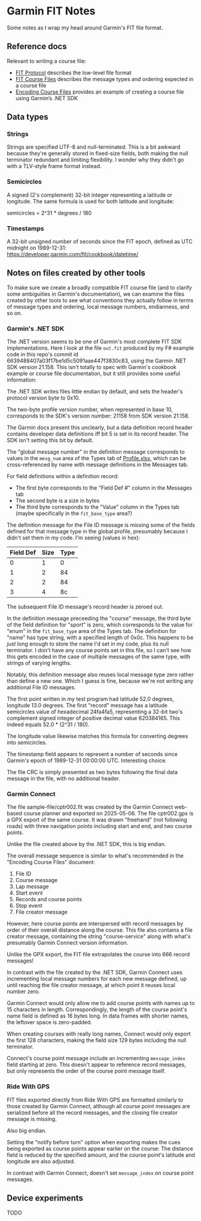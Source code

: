 # Garmin FIT Notes

Some notes as I wrap my head around Garmin's FIT file format.

## Reference docs

Relevant to writing a course file:

- [FIT Protocol](https://developer.garmin.com/fit/protocol/) describes the low-level file format
- [FIT Course Files](https://developer.garmin.com/fit/file-types/course/) describes the message types and ordering expected in a course file
- [Encoding Course Files](https://developer.garmin.com/fit/cookbook/encoding-course-files/) provides an example of creating a course file using Garmin’s .NET SDK

## Data types

### Strings

Strings are specified UTF-8 and null-terminated.  This is a bit awkward because they're generally stored in fixed-size fields, both making the null terminator redundant and limiting flexibility.  I wonder why they didn't go with a TLV-style frame format instead.

### Semicircles

A signed (2's complement) 32-bit integer representing a latitude or longitude.  The same formula is used for both latitude and longitude:

semicircles = 2^31 * degrees / 180

### Timestamps

A 32-bit unsigned number of seconds since the FIT epoch, defined as UTC midnight on 1989-12-31: https://developer.garmin.com/fit/cookbook/datetime/

## Notes on files created by other tools

To make sure we create a broadly compatible FIT course file (and to clarify some ambiguities in Garmin's documentation), we can examine the files created by other tools to see what conventions they actually follow in terms of message types and ordering, local message numbers, endianness, and so on.

### Garmin's .NET SDK

The .NET version seems to be one of Garmin's most complete FIT SDK implementations.  Here I look at the file `out.fit` produced by my F# example code in this repo's commit id 6639488407a03f17be1d5c5091aae447f3830c83, using the Garmin .NET SDK version 21.158.  This isn't totally to spec with Garmin's cookbook example or course file documentation, but it still provides some useful information:

The .NET SDK writes files little endian by default, and sets the header's protocol version byte to 0x10.

The two-byte profile version number, when represented in base 10, corresponds to the SDK's version number: 21158 from SDK version 21.158.

The Garmin docs present this unclearly, but a data definition record header contains developer data definitions iff bit 5 is set in its record header.  The SDK isn't setting this bit by default.

The "global message number" in the definition message corresponds to values in the `mesg_num` area of the Types tab of [Profile.xlsx](https://developer.garmin.com/fit/download/), which can be cross-referenced by name with message definitions in the Messages tab.

For field definitions within a definition record:

- The first byte corresponds to the "Field Def #" column in the Messages tab
- The second byte is a size in bytes
- The third byte corresponds to the "Value" column in the Types tab (maybe specifically in the `fit_base_type` area?)

The definition message for the File ID message is missing some of the fields defined for that message type in the global profile, presumably because I didn't set them in my code.  I'm seeing (values in hex):

| Field Def | Size | Type |
|-----------|------|------|
|         0 |    1 |    0 |
|         1 |    2 |   84 |
|         2 |    2 |   84 |
|         3 |    4 |   8c |

The subsequent File ID message's record header is zeroed out.

In the definition message preceeding the "course" message, the third byte of the field definition for "sport" is zero, which corresponds to the value for "enum" in the `fit_base_type` area of the Types tab.  The definition for "name" has type string, with a specified length of 0x0c.  This happens to be *just* long enough to store the name I'd set in my code, plus its null terminator.  I don't have any course points set in this file, so I can't see how this gets encoded in the case of multiple messages of the same type, with strings of varying lengths.

Notably, this definition message also reuses local message type zero rather than define a new one.  Which I guess is fine, because we're not writing any additional File ID messages.

The first point written in my test program had latitude 52.0 degrees, longitude 13.0 degrees.  The first "record" message has a latitude semicircles value of hexadecimal 24fa4fa5, representing a 32-bit two's complement signed integer of positive decimal value 620384165.  This indeed equals 52.0 * (2^31 / 180).

The longitude value likewise matches this formula for converting degrees into semicircles.

The timestamp field appears to represent a number of seconds since Garmin's epoch of 1989-12-31 00:00:00 UTC.  Interesting choice.

The file CRC is simply presented as two bytes following the final data message in the file, with no additional header.

### Garmin Connect

The file sample-file/cptr002.fit was created by the Garmin Connect web-based course planner and exported on 2025-05-06.  The file cptr002.gpx is a GPX export of the same course.  It was drawn "freehand" (not following roads) with three navigation points including start and end, and two course points.

Unlike the file created above by the .NET SDK, this is big endian.

The overall message sequence is similar to what's recommended in the "Encoding Course Files" document:

1. File ID
2. Course message
3. Lap message
4. Start event
5. Records and course points
6. Stop event
7. File creator message

However, here course points are interspersed with record messages by order of their overall distance along the course.  This file also contains a file creator message, containing the string "course-service" along with what's presumably Garmin Connect version information.

Unlike the GPX export, the FIT file extrapolates the course into 666 record messages!

In contrast with the file created by the .NET SDK, Garmin Connect uses incrementing local message numbers for each new message defined, up until reaching the file creator message, at which point it reuses local number zero.

Garmin Connect would only allow me to add course points with names up to 15 characters in length.  Correspondingly, the length of the course point's name field is defined as 16 bytes long.  In data frames with shorter names, the leftover space is zero-padded.

When creating courses with really long names, Connect would only export the first 128 characters, making the field size 129 bytes including the null terminator.

Connect's course point message include an incrementing `message_index` field starting at zero. This doesn't appear to reference record messages, but only represents the order of the course point message itself.

### Ride With GPS

FIT files exported directly from Ride With GPS are formatted similarly to those created by Garmin Connect, although all course point messages are serialized before all the record messages, and the closing file creator message is missing.

Also big endian.

Setting the "notify before turn" option when exporting makes the cues being exported as course points appear earlier on the course: The distance field is reduced by the specified amount, and the course point's latitude and longitude are also adjusted.

In contrast with Garmin Connect, doesn't set `message_index` on course point messages.

## Device experiments

TODO
